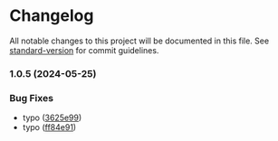 # Changelog

All notable changes to this project will be documented in this file. See [standard-version](https://github.com/conventional-changelog/standard-version) for commit guidelines.

### 1.0.5 (2024-05-25)


### Bug Fixes

* typo ([3625e99](https://github.com/hyungjunk/eslint-plugin-tutorial/commit/3625e992124c4139fa75e2657f9614fa532c4d8f))
* typo ([ff84e91](https://github.com/hyungjunk/eslint-plugin-tutorial/commit/ff84e91b6ea63cd76ba252d53640967330c72486))
